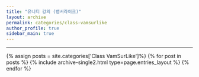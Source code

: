 ```yaml
---
title: "유니티 강의 (뱀서라이크)"
layout: archive
permalink: categories/class-vamsurlike
author_profile: true
sidebar_main: true
---
```


***
<!-- 공백포함 -> site.categories.['a b c'] -->


{% assign posts = site.categories['Class VamSurLike']%}
{% for post in posts %} {% include archive-single2.html type=page.entries_layout %} {% endfor %}




